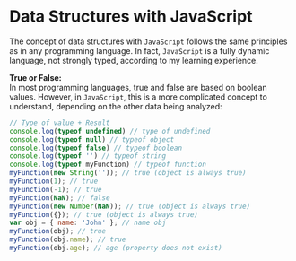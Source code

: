 # Data Structures with JavaScript

The concept of data structures with `JavaScript` follows the same principles as in any programming language. In fact, `JavaScript` is a fully dynamic language, not strongly typed, according to my learning experience.

**True or False:**  
In most programming languages, true and false are based on boolean values. However, in `JavaScript`, this is a more complicated concept to understand, depending on the other data being analyzed:

```js
// Type of value + Result
console.log(typeof undefined) // type of undefined
console.log(typeof null) // typeof object
console.log(typeof false) // typeof boolean
console.log(typeof '') // typeof string
console.log(typeof myFunction) // typeof function
myFunction(new String('')); // true (object is always true)
myFunction(1); // true
myFunction(-1); // true
myFunction(NaN); // false
myFunction(new Number(NaN)); // true (object is always true)
myFunction({}); // true (object is always true)
var obj = { name: 'John' }; // name obj
myFunction(obj); // true
myFunction(obj.name); // true
myFunction(obj.age); // age (property does not exist)
```